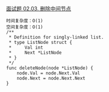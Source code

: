 [面试题 02.03. 删除中间节点](https://leetcode-cn.com/problems/delete-middle-node-lcci/)
```golang
时间复杂度：O(1)
空间复杂度：O(1)
/**
 * Definition for singly-linked list.
 * type ListNode struct {
 *     Val int
 *     Next *ListNode
 * }
 */
func deleteNode(node *ListNode) {
    node.Val = node.Next.Val
    node.Next = node.Next.Next
}
```
